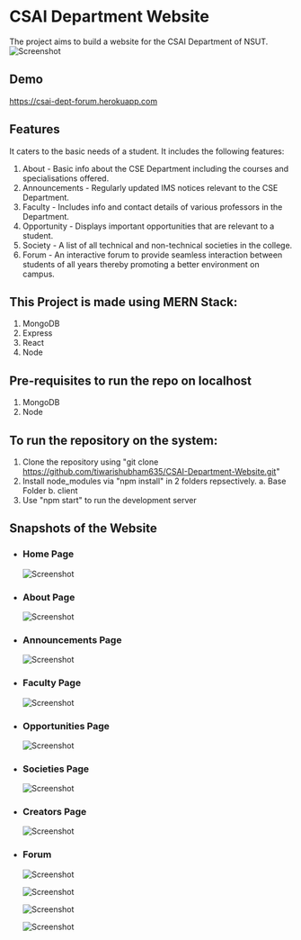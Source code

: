  # CSAI Department Website
 The project aims to build a website for the CSAI Department of NSUT. <br/>
 ![Screenshot](Snapshots/Homepage.jpg)
 
 ## Demo
 https://csai-dept-forum.herokuapp.com

 ## Features
 It caters to the basic needs of a student. It includes the following features:
  1. About - Basic info about the CSE Department including the courses and specialisations offered.
  2. Announcements - Regularly updated IMS notices relevant to the CSE Department.
  3. Faculty - Includes info and contact details of various professors in the Department.
  4. Opportunity - Displays important opportunities that are relevant to a student.
  5. Society -  A list of all technical and non-technical societies in the college.
  6. Forum - An interactive forum to provide seamless interaction between students of all years thereby promoting a better environment on campus.


 ## This Project is made using MERN Stack:
   1. MongoDB
   2. Express
   3. React
   4. Node


 ## Pre-requisites to run the repo on localhost
   1. MongoDB
   2. Node
      
      
 ## To run the repository on the system:
   1. Clone the repository using "git clone https://github.com/tiwarishubham635/CSAI-Department-Website.git"
   2. Install node_modules via "npm install" in 2 folders repsectively.
    a. Base Folder
    b. client
   3. Use "npm start" to run the development server  


 ## Snapshots of the Website
 * ### Home Page

   ![Screenshot](Snapshots/Homepage.jpg)

* ### About Page

   ![Screenshot](Snapshots/About.jpg)
   
* ### Announcements Page   

   ![Screenshot](Snapshots/Announcements.jpg)
   
* ### Faculty Page
   
   ![Screenshot](Snapshots/Faculty.jpg)
   
* ### Opportunities Page
   
   ![Screenshot](Snapshots/Opportunites.jpg)
   
* ### Societies Page
   
   ![Screenshot](Snapshots/Societies.jpg)
   
* ### Creators Page
   
   ![Screenshot](Snapshots/Creators.jpg)
   
* ### Forum
   
   ![Screenshot](Snapshots/Forum4.jpg)
   
   ![Screenshot](Snapshots/Forum1.jpg)
   
   ![Screenshot](Snapshots/Forum2.jpg)
   
   ![Screenshot](Snapshots/Forum3.jpg)
